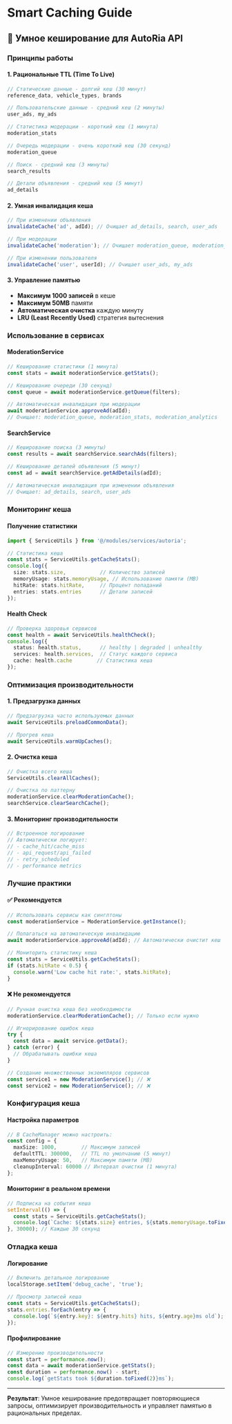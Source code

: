 # Smart Caching Guide

## 🧠 Умное кеширование для AutoRia API

### Принципы работы

#### 1. **Рациональные TTL (Time To Live)**
```typescript
// Статические данные - долгий кеш (30 минут)
reference_data, vehicle_types, brands

// Пользовательские данные - средний кеш (2 минуты)  
user_ads, my_ads

// Статистика модерации - короткий кеш (1 минута)
moderation_stats

// Очередь модерации - очень короткий кеш (30 секунд)
moderation_queue

// Поиск - средний кеш (3 минуты)
search_results

// Детали объявления - средний кеш (5 минут)
ad_details
```

#### 2. **Умная инвалидация кеша**
```typescript
// При изменении объявления
invalidateCache('ad', adId); // Очищает ad_details, search, user_ads

// При модерации
invalidateCache('moderation'); // Очищает moderation_queue, moderation_stats

// При изменении пользователя
invalidateCache('user', userId); // Очищает user_ads, my_ads
```

#### 3. **Управление памятью**
- **Максимум 1000 записей** в кеше
- **Максимум 50MB** памяти
- **Автоматическая очистка** каждую минуту
- **LRU (Least Recently Used)** стратегия вытеснения

### Использование в сервисах

#### ModerationService
```typescript
// Кеширование статистики (1 минута)
const stats = await moderationService.getStats();

// Кеширование очереди (30 секунд)
const queue = await moderationService.getQueue(filters);

// Автоматическая инвалидация при модерации
await moderationService.approveAd(adId);
// Очищает: moderation_queue, moderation_stats, moderation_analytics
```

#### SearchService
```typescript
// Кеширование поиска (3 минуты)
const results = await searchService.searchAds(filters);

// Кеширование деталей объявления (5 минут)
const ad = await searchService.getAdDetails(adId);

// Автоматическая инвалидация при изменении объявления
// Очищает: ad_details, search, user_ads
```

### Мониторинг кеша

#### Получение статистики
```typescript
import { ServiceUtils } from '@/modules/services/autoria';

// Статистика кеша
const stats = ServiceUtils.getCacheStats();
console.log({
  size: stats.size,           // Количество записей
  memoryUsage: stats.memoryUsage, // Использование памяти (MB)
  hitRate: stats.hitRate,     // Процент попаданий
  entries: stats.entries      // Детали записей
});
```

#### Health Check
```typescript
// Проверка здоровья сервисов
const health = await ServiceUtils.healthCheck();
console.log({
  status: health.status,      // healthy | degraded | unhealthy
  services: health.services,  // Статус каждого сервиса
  cache: health.cache        // Статистика кеша
});
```

### Оптимизация производительности

#### 1. **Предзагрузка данных**
```typescript
// Предзагрузка часто используемых данных
await ServiceUtils.preloadCommonData();

// Прогрев кеша
await ServiceUtils.warmUpCaches();
```

#### 2. **Очистка кеша**
```typescript
// Очистка всего кеша
ServiceUtils.clearAllCaches();

// Очистка по паттерну
moderationService.clearModerationCache();
searchService.clearSearchCache();
```

#### 3. **Мониторинг производительности**
```typescript
// Встроенное логирование
// Автоматически логирует:
// - cache_hit/cache_miss
// - api_request/api_failed
// - retry_scheduled
// - performance metrics
```

### Лучшие практики

#### ✅ Рекомендуется
```typescript
// Использовать сервисы как синглтоны
const moderationService = ModerationService.getInstance();

// Полагаться на автоматическую инвалидацию
await moderationService.approveAd(adId); // Автоматически очистит кеш

// Мониторить статистику кеша
const stats = ServiceUtils.getCacheStats();
if (stats.hitRate < 0.5) {
  console.warn('Low cache hit rate:', stats.hitRate);
}
```

#### ❌ Не рекомендуется
```typescript
// Ручная очистка кеша без необходимости
moderationService.clearModerationCache(); // Только если нужно

// Игнорирование ошибок кеша
try {
  const data = await service.getData();
} catch (error) {
  // Обрабатывать ошибки кеша
}

// Создание множественных экземпляров сервисов
const service1 = new ModerationService(); // ❌
const service2 = new ModerationService(); // ❌
```

### Конфигурация кеша

#### Настройка параметров
```typescript
// В CacheManager можно настроить:
const config = {
  maxSize: 1000,        // Максимум записей
  defaultTTL: 300000,   // TTL по умолчанию (5 минут)
  maxMemoryUsage: 50,   // Максимум памяти (MB)
  cleanupInterval: 60000 // Интервал очистки (1 минута)
};
```

#### Мониторинг в реальном времени
```typescript
// Подписка на события кеша
setInterval(() => {
  const stats = ServiceUtils.getCacheStats();
  console.log(`Cache: ${stats.size} entries, ${stats.memoryUsage.toFixed(2)}MB, ${(stats.hitRate * 100).toFixed(1)}% hit rate`);
}, 30000); // Каждые 30 секунд
```

### Отладка кеша

#### Логирование
```typescript
// Включить детальное логирование
localStorage.setItem('debug_cache', 'true');

// Просмотр записей кеша
const stats = ServiceUtils.getCacheStats();
stats.entries.forEach(entry => {
  console.log(`${entry.key}: ${entry.hits} hits, ${entry.age}ms old`);
});
```

#### Профилирование
```typescript
// Измерение производительности
const start = performance.now();
const data = await moderationService.getStats();
const duration = performance.now() - start;
console.log(`getStats took ${duration.toFixed(2)}ms`);
```

---

**Результат**: Умное кеширование предотвращает повторяющиеся запросы, оптимизирует производительность и управляет памятью в рациональных пределах.




